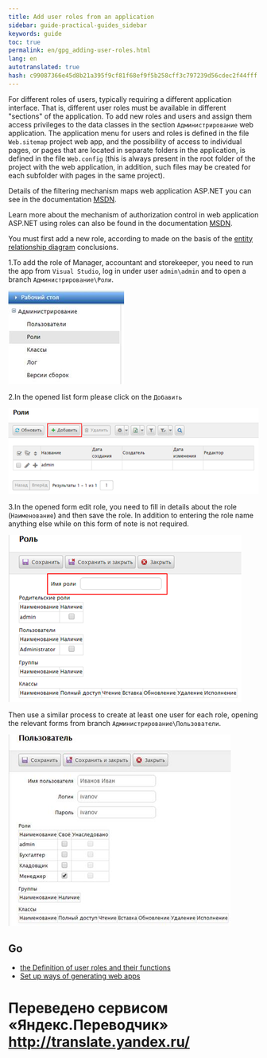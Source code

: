 ```yaml
--- 
title: Add user roles from an application 
sidebar: guide-practical-guides_sidebar 
keywords: guide 
toc: true 
permalink: en/gpg_adding-user-roles.html 
lang: en 
autotranslated: true 
hash: c99087366e45d8b21a395f9cf81f68ef9f5b258cff3c797239d56cdec2f44fff 
--- 
```


For different roles of users, typically requiring a different application interface. That is, different user roles must be available in different "sections" of the application. 
To add new roles and users and assign them access privileges to the data classes in the section `Администрирование` web application. 
The application menu for users and roles is defined in the file `Web.sitemap` project web app, and the possibility of access to individual pages, or pages that are located in separate folders in the application, is defined in the file `Web.config` (this is always present in the root folder of the project with the web application, in addition, such files may be created for each subfolder with pages in the same project). 

Details of the filtering mechanism maps web application ASP.NET you can see in the documentation [MSDN](https://msdn.microsoft.com/ru-ru/library/ms178428(v=vs.100).aspx). 

Learn more about the mechanism of authorization control in web application ASP.NET using roles can also be found in the documentation [MSDN](https://msdn.microsoft.com/ru-ru/library/9ab2fxh0(v=vs.100).aspx). 

You must first add a new role, according to made on the basis of the [entity relationship diagram](gpg_identifying-roles.html) conclusions. 

1.To add the role of Manager, accountant and storekeeper, you need to run the app from `Visual Studio`, log in under user `admin\admin` and to open a branch `Администрирование\Роли`. 

![](/images/pages/guides/flexberry-aspnet/administration.jpg) 

2.In the opened list form please click on the `Добавить` 

![](/images/pages/guides/flexberry-aspnet/add-role.png) 

3.In the opened form edit role, you need to fill in details about the role (`Наименование`) and then save the role. In addition to entering the role name anything else while on this form of note is not required. 

![](/images/pages/guides/flexberry-aspnet/save-role.png) 

Then use a similar process to create at least one user for each role, opening the relevant forms from branch `Администрирование\Пользователи`. 

![](/images/pages/guides/flexberry-aspnet/add-other-roles.jpg) 

## Go 

* <i class="fa fa-arrow-left" aria-hidden="true"></i> [the Definition of user roles and their functions](gpg_identifying-roles.html) 
* [Set up ways of generating web apps](gpg_configuring-paths-generating.html) <i class="fa fa-arrow-right" aria-hidden="true"></i> 



 # Переведено сервисом «Яндекс.Переводчик» http://translate.yandex.ru/